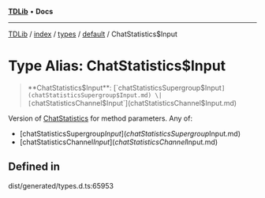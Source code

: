 [**TDLib**](../../../../../../README.md) • **Docs**

***

[TDLib](../../../../../../modules.md) / [index](../../../../../README.md) / [types](../../../README.md) / [default](../README.md) / ChatStatistics$Input

# Type Alias: ChatStatistics$Input

> **ChatStatistics$Input**: [`chatStatisticsSupergroup$Input`](chatStatisticsSupergroup$Input.md) \| [`chatStatisticsChannel$Input`](chatStatisticsChannel$Input.md)

Version of [ChatStatistics](ChatStatistics.md) for method parameters.
Any of:
- [chatStatisticsSupergroup$Input](chatStatisticsSupergroup$Input.md)
- [chatStatisticsChannel$Input](chatStatisticsChannel$Input.md)

## Defined in

dist/generated/types.d.ts:65953

